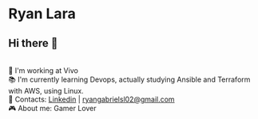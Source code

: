 # Ryan Lara
## Hi there 👋
<br/> 🚀 I'm working at Vivo
<br/> 📚 I'm currently learning Devops, actually studying Ansible and Terraform with AWS, using Linux. 
<br/> 📧 Contacts: <a href="https://www.linkedin.com/in/ryan-lara-037901232/" target="_blank">Linkedin</a> | ryangabrielsl02@gmail.com
<br/> 🎮 About me:  Gamer Lover
